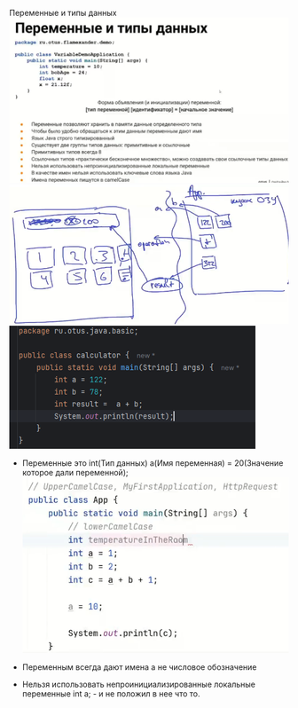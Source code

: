 Переменные и типы данных
![](https://github.com/Extertom/Notebook_my/blob/435b66d5dc06ecfeb06381e1cf22238c8eef1cd6/images/%D0%9F%D0%B5%D1%80%D0%B5%D0%BC%D0%B5%D0%BD%D0%BD%D1%8B%D0%B5%20%D0%B8%20%D1%82%D0%B8%D0%BF%D1%8B%20%D0%B4%D0%B0%D0%BD%D0%BD%D1%8B%D1%85.png)
![](https://github.com/Extertom/Notebook_my/blob/435b66d5dc06ecfeb06381e1cf22238c8eef1cd6/images/%D0%BF%D1%80%D0%B8%D0%BC%D0%B5%D1%80%20%D0%BF%D0%B5%D1%80%D0%B5%D0%BC%D0%B5%D0%BD%D0%BD%D1%8B%D0%B5.png)
![](https://github.com/Extertom/Notebook_my/blob/a51d0d639008ba2b4ebb7c173b2f3076d4ae275e/images/%D0%BF%D1%80%D0%B8%D0%BC%D0%B5%D1%80%20%D0%BF%D0%B5%D1%80%D0%B5%D0%BC%D0%B5%D0%BD%D0%BD%D1%8B%D0%B5%202.png)
- Переменные это int(Тип данных) a(Имя переменная) = 20(Значение которое дали переменной);
![](https://github.com/Extertom/Notebook_my/blob/f221d2aa338fcf06bbe4d37362a17b7a2a316d6c/images/%D0%BF%D0%B5%D1%80%D0%B5%D0%BC%D0%B5%D0%BD%D0%BD%D1%8B%D0%B5%20%D0%BF%D1%80%D0%B8%D0%BC%D0%B5%D1%80%203.png)

- Переменным всегда дают имена а не числовое обозначение
- Нельзя использовать непроинициализированные локальные переменные int a; - и не положил в нее что то.


